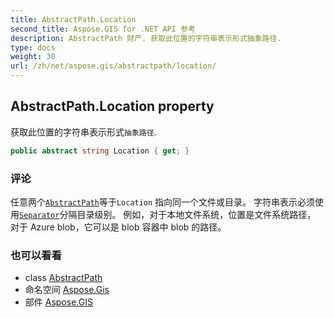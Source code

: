 ```yaml
---
title: AbstractPath.Location
second_title: Aspose.GIS for .NET API 参考
description: AbstractPath 财产. 获取此位置的字符串表示形式抽象路径.
type: docs
weight: 30
url: /zh/net/aspose.gis/abstractpath/location/
---
```

## AbstractPath.Location property

获取此位置的字符串表示形式`抽象路径`.

```csharp
public abstract string Location { get; }
```

### 评论

任意两个[`AbstractPath`](../)等于`Location` 指向同一个文件或目录。 字符串表示必须使用[`Separator`](../separator/)分隔目录级别。 例如，对于本地文件系统，位置是文件系统路径， 对于 Azure blob，它可以是 blob 容器中 blob 的路径。

### 也可以看看

* class [AbstractPath](../)
* 命名空间 [Aspose.Gis](../../abstractpath/)
* 部件 [Aspose.GIS](../../../)


